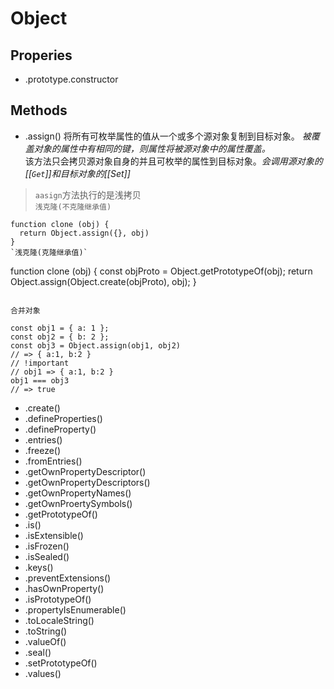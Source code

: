 # Object 
## Properies
+ .prototype.constructor
## Methods
+ .assign()
将所有可枚举属性的值从一个或多个源对象复制到目标对象。
*被覆盖对象的属性中有相同的键，则属性将被源对象中的属性覆盖。*  
该方法只会拷贝源对象自身的并且可枚举的属性到目标对象。*会调用源对象的[[`Get`]]和目标对象的[[Set]]*   
> `aasign`方法执行的是浅拷贝   
`浅克隆(不克隆继承值)`   
```
function clone (obj) {
  return Object.assign({}, obj)
}
`浅克隆(克隆继承值)`
```
function clone (obj) {
  const objProto = Object.getPrototypeOf(obj);
  return Object.assign(Object.create(objProto), obj);
}
```
```
`合并对象`    
```
const obj1 = { a: 1 };
const obj2 = { b: 2 };
const obj3 = Object.assign(obj1, obj2)
// => { a:1, b:2 }
// !important
// obj1 => { a:1, b:2 }
obj1 === obj3
// => true
```
+ .create()
+ .defineProperties()
+ .defineProperty()
+ .entries()
+ .freeze()
+ .fromEntries()
+ .getOwnPropertyDescriptor()
+ .getOwnPropertyDescriptors()
+ .getOwnPropertyNames()
+ .getOwnProertySymbols()
+ .getPrototypeOf()
+ .is()
+ .isExtensible()
+ .isFrozen()
+ .isSealed()
+ .keys()
+ .preventExtensions()
+ .hasOwnProperty()
+ .isPrototypeOf()
+ .propertyIsEnumerable()
+ .toLocaleString()
+ .toString()
+ .valueOf()
+ .seal()
+ .setPrototypeOf()
+ .values()